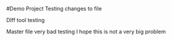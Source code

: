 #Demo Project
Testing changes to file

DIff tool testing

Master file very bad testing
I hope this is not a very big problem
